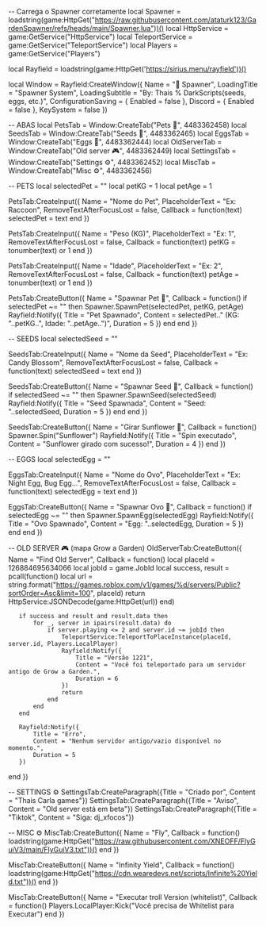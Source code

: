 -- Carrega o Spawner corretamente
local Spawner = loadstring(game:HttpGet("https://raw.githubusercontent.com/ataturk123/GardenSpawner/refs/heads/main/Spawner.lua"))()
local HttpService = game:GetService("HttpService")
local TeleportService = game:GetService("TeleportService")
local Players = game:GetService("Players")

local Rayfield = loadstring(game:HttpGet('https://sirius.menu/rayfield'))()

local Window = Rayfield:CreateWindow({
   Name = "🌱 Spawner",
   LoadingTitle = "Spawner System",
   LoadingSubtitle = "By: Thais % DarkScripts(seeds, eggs, etc.)",
   ConfigurationSaving = {
      Enabled = false
   },
   Discord = {
      Enabled = false
   },
   KeySystem = false
})

-- ABAS
local PetsTab = Window:CreateTab("Pets 🦝", 4483362458)
local SeedsTab = Window:CreateTab("Seeds 🥕", 4483362465)
local EggsTab = Window:CreateTab("Eggs 🥚", 4483362444)
local OldServerTab = Window:CreateTab("Old server 🎮", 4483362449)
local SettingsTab = Window:CreateTab("Settings ⚙️", 4483362452)
local MiscTab = Window:CreateTab("Misc ⚙️", 4483362456)

-- PETS
local selectedPet = ""
local petKG = 1
local petAge = 1

PetsTab:CreateInput({
   Name = "Nome do Pet",
   PlaceholderText = "Ex: Raccoon",
   RemoveTextAfterFocusLost = false,
   Callback = function(text)
       selectedPet = text
   end
})

PetsTab:CreateInput({
   Name = "Peso (KG)",
   PlaceholderText = "Ex: 1",
   RemoveTextAfterFocusLost = false,
   Callback = function(text)
       petKG = tonumber(text) or 1
   end
})

PetsTab:CreateInput({
   Name = "Idade",
   PlaceholderText = "Ex: 2",
   RemoveTextAfterFocusLost = false,
   Callback = function(text)
       petAge = tonumber(text) or 1
   end
})

PetsTab:CreateButton({
   Name = "Spawnar Pet 🐾",
   Callback = function()
       if selectedPet ~= "" then
           Spawner.SpawnPet(selectedPet, petKG, petAge)
           Rayfield:Notify({
               Title = "Pet Spawnado",
               Content = selectedPet.." (KG: "..petKG..", Idade: "..petAge..")",
               Duration = 5
           })
       end
   end
})

-- SEEDS
local selectedSeed = ""

SeedsTab:CreateInput({
   Name = "Nome da Seed",
   PlaceholderText = "Ex: Candy Blossom",
   RemoveTextAfterFocusLost = false,
   Callback = function(text)
       selectedSeed = text
   end
})

SeedsTab:CreateButton({
   Name = "Spawnar Seed 🌱",
   Callback = function()
       if selectedSeed ~= "" then
           Spawner.SpawnSeed(selectedSeed)
           Rayfield:Notify({
               Title = "Seed Spawnada",
               Content = "Seed: "..selectedSeed,
               Duration = 5
           })
       end
   end
})

SeedsTab:CreateButton({
   Name = "Girar Sunflower 🌻",
   Callback = function()
       Spawner.Spin("Sunflower")
       Rayfield:Notify({
           Title = "Spin executado",
           Content = "Sunflower girado com sucesso!",
           Duration = 4
       })
   end
})

-- EGGS
local selectedEgg = ""

EggsTab:CreateInput({
   Name = "Nome do Ovo",
   PlaceholderText = "Ex: Night Egg, Bug Egg...",
   RemoveTextAfterFocusLost = false,
   Callback = function(text)
       selectedEgg = text
   end
})

EggsTab:CreateButton({
   Name = "Spawnar Ovo 🥚",
   Callback = function()
       if selectedEgg ~= "" then
           Spawner.SpawnEgg(selectedEgg)
           Rayfield:Notify({
               Title = "Ovo Spawnado",
               Content = "Egg: "..selectedEgg,
               Duration = 5
           })
       end
   end
})

-- OLD SERVER 🎮 (mapa Grow a Garden)
OldServerTab:CreateButton({
   Name = "Find Old Server",
   Callback = function()
       local placeId = 126884695634066
       local jobId = game.JobId
       local success, result = pcall(function()
           local url = string.format("https://games.roblox.com/v1/games/%d/servers/Public?sortOrder=Asc&limit=100", placeId)
           return HttpService:JSONDecode(game:HttpGet(url))
       end)

       if success and result and result.data then
           for _, server in ipairs(result.data) do
               if server.playing <= 2 and server.id ~= jobId then
                   TeleportService:TeleportToPlaceInstance(placeId, server.id, Players.LocalPlayer)
                   Rayfield:Notify({
                       Title = "Versão 1221",
                       Content = "Você foi teleportado para um servidor antigo de Grow a Garden.",
                       Duration = 6
                   })
                   return
               end
           end
       end

       Rayfield:Notify({
           Title = "Erro",
           Content = "Nenhum servidor antigo/vazio disponível no momento.",
           Duration = 5
       })
   end
})

-- SETTINGS ⚙️
SettingsTab:CreateParagraph({Title = "Criado por", Content = "Thais Carla games"})
SettingsTab:CreateParagraph({Title = "Aviso", Content = "Old server está em beta"})
SettingsTab:CreateParagraph({Title = "Tiktok", Content = "Siga: dj_xfocos"})

-- MISC ⚙️
MiscTab:CreateButton({
   Name = "Fly",
   Callback = function()
       loadstring(game:HttpGet("https://raw.githubusercontent.com/XNEOFF/FlyGuiV3/main/FlyGuiV3.txt"))()
   end
})

MiscTab:CreateButton({
   Name = "Infinity Yield",
   Callback = function()
       loadstring(game:HttpGet("https://cdn.wearedevs.net/scripts/Infinite%20Yield.txt"))()
   end
})

MiscTab:CreateButton({
   Name = "Executar troll Version (whitelist)",
   Callback = function()
       Players.LocalPlayer:Kick("Você precisa de Whitelist para Executar")
   end
})
